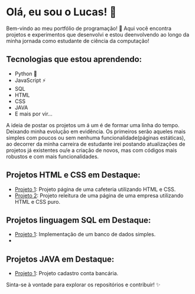 # Olá, eu sou o Lucas! 👋

Bem-vindo ao meu portfólio de programação! 🚀 Aqui você encontra projetos e experimentos que desenvolvi e estou deenvolvendo ao longo da minha jornada como estudante de ciência da computação!

## Tecnologias que estou aprendendo:
- Python 🐍
- JavaScript ⚡
- SQL
- HTML
- CSS
- JAVA
- E mais por vir...

A ideia de postar os projetos um á um é de formar uma linha do tempo. Deixando minha evolução em evidência. Os primeiros serão aqueles mais simples com poucos ou sem nenhuma funcionalidade(páginas estáticas), ao decorrer da minha carreira de estudante irei postando atualizações de projetos já existentes ou/e a criação de novos, mas com códigos mais robustos e com mais funcionalidades.

## Projetos HTML e CSS em Destaque:

- [Projeto 1](https://github.com/LucasJFrutuoso/LucasJFrutuoso/commit/28847e2175e55a7485d3724aea8c2a7c29ace889#diff-0eb547304658805aad788d320f10bf1f292797b5e6d745a3bf617584da017051): Projeto página de uma cafeteria utilizando HTML e CSS.
- [Projeto 2](https://github.com/LucasJFrutuoso/LucasJFrutuoso/commit/337ec7d2ef61a01c6b653a44f8d75978082d15fb#diff-0eb547304658805aad788d320f10bf1f292797b5e6d745a3bf617584da017051): Projeto releitura de uma página de uma empresa utilizando HTML e CSS puro.

## Projetos linguagem SQL em Destaque:

- [Projeto 1](https://github.com/LucasJFrutuoso/LucasJFrutuoso/tree/master): Implementação de um banco de dados simples.
- 
## Projetos JAVA em Destaque:

- [Projeto 1](https://github.com/LucasJFrutuoso/Projetos-DIO-Java-basico.git): Projeto cadastro conta bancária.

Sinta-se à vontade para explorar os repositórios e contribuir! ✨
